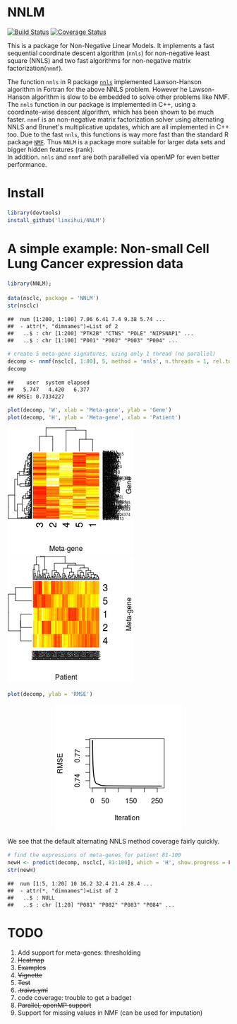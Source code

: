 # NNLM

[![Build Status](https://api.travis-ci.org/linxihui/NNLM.png?branch=master)](https://travis-ci.org/linxihui/NNLM)
[![Coverage Status](http://codecov.io/github/linxihui/NNLM/coverage.svg?branch=master)](http://codecov.io/github/linxihui/NNLM?branch=master)

This is a package for Non-Negative Linear Models. It implements a
fast sequential coordinate descent algorithm (`nnls`) for non-negative least square (NNLS)
and two fast algorithms for non-negative matrix factorization(`nnmf`).

The function `nnls` in R package [`nnls`](https://cran.r-project.org/web/packages/nnls/index.html)
implemented Lawson-Hanson algorithm in Fortran for the above NNLS problem.
However he Lawson-Hanson algorithm is slow to be embedded to solve other problems like NMF. 
The `nnls` function in our package is implemented in C++, using a coordinate-wise descent algorithm, 
which has been shown to be much faster.  `nnmf` is an non-negative matrix factorization solver 
using alternating NNLS and Brunet's multiplicative updates, 
which are all implemented in C++ too. Due to the fast `nnls`, this functions is way more fast
than the standard R package [`NMF`](https://cran.r-project.org/web/packages/NMF/index.html). 
Thus `NNLM` is a package more suitable for larger data sets and bigger hidden features (rank).  
In addition. `nnls` and `nnmf` are both parallelled via openMP for even better performance.


# Install

```r
library(devtools)
install_github('linxihui/NNLM')
```

# A simple example: Non-small Cell Lung Cancer expression data

```r
library(NNLM);

data(nsclc, package = 'NNLM')
str(nsclc)
```

```
##  num [1:200, 1:100] 7.06 6.41 7.4 9.38 5.74 ...
##  - attr(*, "dimnames")=List of 2
##   ..$ : chr [1:200] "PTK2B" "CTNS" "POLE" "NIPSNAP1" ...
##   ..$ : chr [1:100] "P001" "P002" "P003" "P004" ...
```

```r
# create 5 meta-gene signatures, using only 1 thread (no parallel)
decomp <- nnmf(nsclc[, 1:80], 5, method = 'nnls', n.threads = 1, rel.tol = 1e-6)
decomp
```

```
##    user  system elapsed 
##   5.747   4.420   6.377 
## RMSE: 0.7334227
```

```r
plot(decomp, 'W', xlab = 'Meta-gene', ylab = 'Gene')
plot(decomp, 'H', ylab = 'Meta-gene', xlab = 'Patient')
```

![](https://raw.githubusercontent.com/linxihui/Misc/master/Images/NNLM/nsclc-1.png) 
![](https://raw.githubusercontent.com/linxihui/Misc/master/Images/NNLM/nsclc-2.png) 


```r
plot(decomp, ylab = 'RMSE')
```

<img src="https://raw.githubusercontent.com/linxihui/Misc/master/Images/NNLM/nsclc2-1.png" title="" alt="" style="display: block; margin: auto;" />

We see that the default alternating NNLS method coverage fairly quickly.


```r
# find the expressions of meta-genes for patient 81-100
newH <- predict(decomp, nsclc[, 81:100], which = 'H', show.progress = FALSE)
str(newH)
```

```
##  num [1:5, 1:20] 10 16.2 32.4 21.4 28.4 ...
##  - attr(*, "dimnames")=List of 2
##   ..$ : NULL
##   ..$ : chr [1:20] "P081" "P082" "P083" "P084" ...
```


# TODO
1. Add support for meta-genes: thresholding
2. ~~Heatmap~~
3. ~~Examples~~
4. ~~Vignette~~
5. ~~Test~~
6. ~~.traivs.yml~~
7. code coverage: trouble to get a badget 
8. ~~Parallel, openMP support~~
9. Support for missing values in NMF (can be used for imputation)
